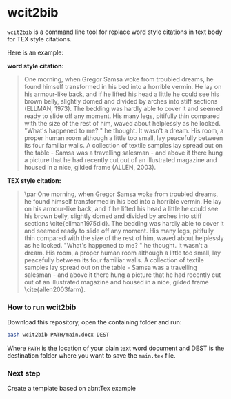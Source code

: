 # wcit2bib

`wcit2bib` is a command line tool for replace word style citations in text body for TEX style citations.

Here is an example:

**word style citation:**

> One morning, when Gregor Samsa woke from troubled dreams, he found himself transformed in his bed into a horrible vermin. He lay on his armour-like back, and if he lifted his head a little he could see his brown belly, slightly domed and divided by arches into stiff sections (ELLMAN, 1973). The bedding was hardly able to cover it and seemed ready to slide off any moment. His many legs, pitifully thin compared with the size of the rest of him, waved about helplessly as he looked. "What's happened to me? " he thought. It wasn't a dream. His room, a proper human room although a little too small, lay peacefully between its four familiar walls. A collection of textile samples lay spread out on the table - Samsa was a travelling salesman - and above it there hung a picture that he had recently cut out of an illustrated magazine and housed in a nice, gilded frame (ALLEN, 2003).

**TEX style citation:**

> \par One morning, when Gregor Samsa woke from troubled dreams, he found himself transformed in his bed into a horrible vermin. He lay on his armour-like back, and if he lifted his head a little he could see his brown belly, slightly domed and divided by arches into stiff sections \cite{ellman1975did}. The bedding was hardly able to cover it and seemed ready to slide off any moment. His many legs, pitifully thin compared with the size of the rest of him, waved about helplessly as he looked. "What's happened to me? " he thought. It wasn't a dream. His room, a proper human room although a little too small, lay peacefully between its four familiar walls. A collection of textile samples lay spread out on the table - Samsa was a travelling salesman - and above it there hung a picture that he had recently cut out of an illustrated magazine and housed in a nice, gilded frame \cite{allen2003farm}.

### How to run wcit2bib

Download this repository, open the containing folder and run:

```bash
bash wcit2bib PATH/main.docx DEST
```

Where `PATH` is the location of your plain text word document and DEST is the destination folder where you want to save the `main.tex` file.

### Next step

Create a template based on abntTex example


